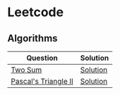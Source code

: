 # Leetcode

## Algorithms

Question | Solution
-------- | --------
[Two Sum](https://leetcode.com/problems/two-sum/) | [Solution](https://github.com/FeebleOldMan/references/tree/master/leetcode/algorithms/two_sum.py)
[Pascal's Triangle II](https://leetcode.com/problems/pascals-triangle-ii) | [Solution](https://github.com/FeebleOldMan/references/tree/master/leetcode/algorithms/pascals_triangle_ii.py)
